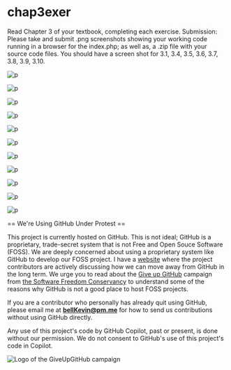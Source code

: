 # chap3exer

Read Chapter 3 of your textbook, completing each exercise.    Submission: Please take and submit .png screenshots showing your working code running in a browser for the index.php; as well as, a .zip file with your source code files.  You should have a screen shot for 3.1, 3.4, 3.5, 3.6, 3.7, 3.8, 3.9, 3.10.

![p](https://github.com/bell-kevin/chap3exer/blob/main/phpmysql5/3.1.PNG)

![p](https://github.com/bell-kevin/chap3exer/blob/main/phpmysql5/3.4.PNG)

![p](https://github.com/bell-kevin/chap3exer/blob/main/phpmysql5/3.5.PNG)

![p](https://github.com/bell-kevin/chap3exer/blob/main/phpmysql5/3.5a.PNG)

![p](https://github.com/bell-kevin/chap3exer/blob/main/phpmysql5/3.5b.PNG)

![p](https://github.com/bell-kevin/chap3exer/blob/main/phpmysql5/3.6.PNG)

![p](https://github.com/bell-kevin/chap3exer/blob/main/phpmysql5/3.6a.PNG)

![p](https://github.com/bell-kevin/chap3exer/blob/main/phpmysql5/3.7.PNG)

![p](https://github.com/bell-kevin/chap3exer/blob/main/phpmysql5/3.8.PNG)

![p](https://github.com/bell-kevin/chap3exer/blob/main/phpmysql5/3.9.PNG)

![p](https://github.com/bell-kevin/chap3exer/blob/main/phpmysql5/3.10.PNG)

== We're Using GitHub Under Protest ==

This project is currently hosted on GitHub.  This is not ideal; GitHub is a
proprietary, trade-secret system that is not Free and Open Souce Software
(FOSS).  We are deeply concerned about using a proprietary system like GitHub
to develop our FOSS project. I have a [website](https://bellKevin.me) where the
project contributors are actively discussing how we can move away from GitHub
in the long term.  We urge you to read about the [Give up GitHub](https://GiveUpGitHub.org) campaign 
from [the Software Freedom Conservancy](https://sfconservancy.org) to understand some of the reasons why GitHub is not 
a good place to host FOSS projects.

If you are a contributor who personally has already quit using GitHub, please
email me at **bellKevin@pm.me** for how to send us contributions without
using GitHub directly.

Any use of this project's code by GitHub Copilot, past or present, is done
without our permission.  We do not consent to GitHub's use of this project's
code in Copilot.

![Logo of the GiveUpGitHub campaign](https://sfconservancy.org/img/GiveUpGitHub.png)
